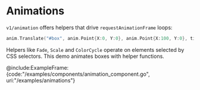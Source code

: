 # Animations

`v1/animation` offers helpers that drive `requestAnimationFrame` loops:

```go
anim.Translate("#box", anim.Point{X:0, Y:0}, anim.Point{X:100, Y:0}, time.Second)
```

Helpers like `Fade`, `Scale` and `ColorCycle` operate on elements selected by CSS selectors.
This demo animates boxes with helper functions.

@include:ExampleFrame:{code:"/examples/components/animation_component.go", uri:"/examples/animations"}
